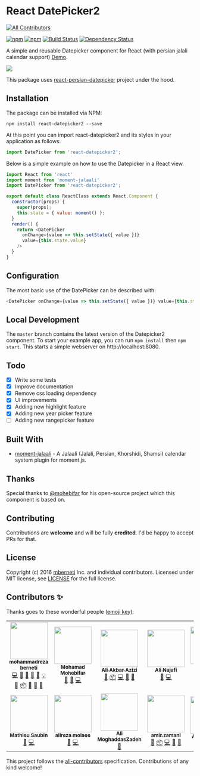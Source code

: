 # React DatePicker2
<!-- ALL-CONTRIBUTORS-BADGE:START - Do not remove or modify this section -->
[![All Contributors](https://img.shields.io/badge/all_contributors-12-orange.svg?style=flat-square)](#contributors-)
<!-- ALL-CONTRIBUTORS-BADGE:END -->

[![npm](https://img.shields.io/npm/v/react-datepicker2.svg)](https://www.npmjs.com/package/react-datepicker2)
[![npm](https://img.shields.io/npm/dt/react-datepicker2.svg)](https://www.npmjs.com/package/react-datepicker2)
[![Build Status](https://travis-ci.org/mberneti/react-datepicker2.svg?branch=master)](https://travis-ci.org/mberneti/react-datepicker2)
[![Dependency Status](https://david-dm.org/mberneti/react-datepicker2.svg)](https://david-dm.org/mberneti/react-datepicker2)

A simple and reusable Datepicker component for React (with persian jalali calendar support) [Demo](https://mberneti.github.io/react-datepicker2/).

![](https://mberneti.github.io/react-datepicker2/images/react-datepicker2.gif)

This package uses [react-persian-datepicker](https://github.com/evandhq/react-persian-datepicker) project under the hood.

## Installation

The package can be installed via NPM:

```
npm install react-datepicker2 --save
```

At this point you can import react-datepicker2 and its styles in your application as follows:

```js
import DatePicker from 'react-datepicker2';
```

Below is a simple example on how to use the Datepicker in a React view.

```js
import React from 'react'
import moment from 'moment-jalaali'
import DatePicker from 'react-datepicker2';

export default class ReactClass extends React.Component {
  constructor(props) {
    super(props);
    this.state = { value: moment() };
  }
  render() {
    return <DatePicker
      onChange={value => this.setState({ value })}
      value={this.state.value}
    />
  }
}
```

## Configuration

The most basic use of the DatePicker can be described with:

```js
<DatePicker onChange={value => this.setState({ value })} value={this.state.value} />
```

## Local Development

The `master` branch contains the latest version of the Datepicker2 component. To start your example app, you can run `npm install` then `npm start`. This starts a simple webserver on http://localhost:8080.

## Todo

- [x] Write some tests
- [x] Improve documentation
- [x] Remove css loading dependency
- [x] UI improvements
- [x] Adding new highlight feature
- [x] Adding new year picker feature
- [ ] Adding new rangepicker feature

## Built With

* [moment-jalaali](https://github.com/jalaali/moment-jalaali) - A Jalaali (Jalali, Persian, Khorshidi, Shamsi) calendar system plugin for moment.js.

## Thanks
Special thanks to [@mohebifar](https://github.com/mohebifar) for his open-source project which this component is based on.

## Contributing
Contributions are **welcome** and will be fully **credited**.
I'd be happy to accept PRs for that.

## License

Copyright (c) 2016 [mberneti](https://twitter.com/mberneti) Inc. and individual contributors. Licensed under MIT license, see [LICENSE](LICENSE) for the full license.

## Contributors ✨

Thanks goes to these wonderful people ([emoji key](https://allcontributors.org/docs/en/emoji-key)):

<!-- ALL-CONTRIBUTORS-LIST:START - Do not remove or modify this section -->
<!-- prettier-ignore-start -->
<!-- markdownlint-disable -->
<table>
  <tr>
    <td align="center"><a href="http://berneti.ir"><img src="https://avatars3.githubusercontent.com/u/3443365?v=4" width="100px;" alt=""/><br /><sub><b>mohammadreza berneti</b></sub></a><br /><a href="https://github.com/mberneti/react-datepicker2/commits?author=mberneti" title="Code">💻</a> <a href="#ideas-mberneti" title="Ideas, Planning, & Feedback">🤔</a> <a href="https://github.com/mberneti/react-datepicker2/commits?author=mberneti" title="Documentation">📖</a> <a href="https://github.com/mberneti/react-datepicker2/issues?q=author%3Amberneti" title="Bug reports">🐛</a> <a href="#design-mberneti" title="Design">🎨</a> <a href="#example-mberneti" title="Examples">💡</a> <a href="#maintenance-mberneti" title="Maintenance">🚧</a> <a href="#platform-mberneti" title="Packaging/porting to new platform">📦</a> <a href="#question-mberneti" title="Answering Questions">💬</a> <a href="https://github.com/mberneti/react-datepicker2/pulls?q=is%3Apr+reviewed-by%3Amberneti" title="Reviewed Pull Requests">👀</a> <a href="#projectManagement-mberneti" title="Project Management">📆</a></td>
    <td align="center"><a href="https://github.com/mohebifar"><img src="https://avatars1.githubusercontent.com/u/6104558?v=4" width="100px;" alt=""/><br /><sub><b>Mohamad Mohebifar</b></sub></a><br /><a href="#ideas-mohebifar" title="Ideas, Planning, & Feedback">🤔</a> <a href="https://github.com/mberneti/react-datepicker2/commits?author=mohebifar" title="Documentation">📖</a> <a href="https://github.com/mberneti/react-datepicker2/commits?author=mohebifar" title="Code">💻</a></td>
    <td align="center"><a href="https://github.com/aliazizi"><img src="https://avatars1.githubusercontent.com/u/8492767?v=4" width="100px;" alt=""/><br /><sub><b>Ali Akbar Azizi</b></sub></a><br /><a href="#maintenance-aliazizi" title="Maintenance">🚧</a> <a href="#platform-aliazizi" title="Packaging/porting to new platform">📦</a> <a href="https://github.com/mberneti/react-datepicker2/commits?author=aliazizi" title="Code">💻</a> <a href="https://github.com/mberneti/react-datepicker2/issues?q=author%3Aaliazizi" title="Bug reports">🐛</a> <a href="#question-aliazizi" title="Answering Questions">💬</a></td>
    <td align="center"><a href="https://github.com/alinjf"><img src="https://avatars3.githubusercontent.com/u/15678289?v=4" width="100px;" alt=""/><br /><sub><b>Ali Najafi</b></sub></a><br /><a href="#maintenance-alinjf" title="Maintenance">🚧</a> <a href="https://github.com/mberneti/react-datepicker2/commits?author=alinjf" title="Code">💻</a></td>
    <td align="center"><a href="http://mehralian.org"><img src="https://avatars0.githubusercontent.com/u/13819774?v=4" width="100px;" alt=""/><br /><sub><b>Mehrdad Mehralian</b></sub></a><br /><a href="https://github.com/mberneti/react-datepicker2/commits?author=dadwic" title="Code">💻</a> <a href="#design-dadwic" title="Design">🎨</a></td>
    <td align="center"><a href="https://github.com/shayegh"><img src="https://avatars1.githubusercontent.com/u/10929932?v=4" width="100px;" alt=""/><br /><sub><b>mojtaba Shayegh</b></sub></a><br /><a href="https://github.com/mberneti/react-datepicker2/issues?q=author%3Ashayegh" title="Bug reports">🐛</a> <a href="https://github.com/mberneti/react-datepicker2/commits?author=shayegh" title="Code">💻</a></td>
    <td align="center"><a href="https://github.com/moryrasb"><img src="https://avatars1.githubusercontent.com/u/15072825?v=4" width="100px;" alt=""/><br /><sub><b>mory rezaee</b></sub></a><br /><a href="#maintenance-moryrasb" title="Maintenance">🚧</a> <a href="https://github.com/mberneti/react-datepicker2/commits?author=moryrasb" title="Code">💻</a></td>
  </tr>
  <tr>
    <td align="center"><a href="https://github.com/Doomfang3"><img src="https://avatars1.githubusercontent.com/u/37439688?v=4" width="100px;" alt=""/><br /><sub><b>Mathieu Saubin</b></sub></a><br /><a href="#maintenance-Doomfang3" title="Maintenance">🚧</a> <a href="https://github.com/mberneti/react-datepicker2/commits?author=Doomfang3" title="Code">💻</a></td>
    <td align="center"><a href="https://github.com/alireza-molaee"><img src="https://avatars0.githubusercontent.com/u/15848730?v=4" width="100px;" alt=""/><br /><sub><b>alireza molaee</b></sub></a><br /><a href="#maintenance-alireza-molaee" title="Maintenance">🚧</a> <a href="https://github.com/mberneti/react-datepicker2/commits?author=alireza-molaee" title="Code">💻</a></td>
    <td align="center"><a href="https://github.com/alimzadeh"><img src="https://avatars3.githubusercontent.com/u/11006666?v=4" width="100px;" alt=""/><br /><sub><b>Ali MoghaddasZadeh</b></sub></a><br /><a href="https://github.com/mberneti/react-datepicker2/issues?q=author%3Aalimzadeh" title="Bug reports">🐛</a></td>
    <td align="center"><a href="http://ir.linkedin.com/in/amirzamani"><img src="https://avatars0.githubusercontent.com/u/6501462?v=4" width="100px;" alt=""/><br /><sub><b>amir zamani</b></sub></a><br /><a href="#maintenance-azadkuh" title="Maintenance">🚧</a> <a href="#platform-azadkuh" title="Packaging/porting to new platform">📦</a> <a href="https://github.com/mberneti/react-datepicker2/commits?author=azadkuh" title="Code">💻</a> <a href="https://github.com/mberneti/react-datepicker2/issues?q=author%3Aazadkuh" title="Bug reports">🐛</a> <a href="#question-azadkuh" title="Answering Questions">💬</a></td>
    <td align="center"><a href="http://afsanefadaei.ir"><img src="https://avatars0.githubusercontent.com/u/37764909?v=4" width="100px;" alt=""/><br /><sub><b>Afsane Fadaei</b></sub></a><br /><a href="#maintenance-afsanefda" title="Maintenance">🚧</a> <a href="#question-afsanefda" title="Answering Questions">💬</a></td>
  </tr>
</table>

<!-- markdownlint-enable -->
<!-- prettier-ignore-end -->
<!-- ALL-CONTRIBUTORS-LIST:END -->

This project follows the [all-contributors](https://github.com/all-contributors/all-contributors) specification. Contributions of any kind welcome!
